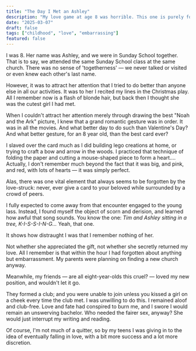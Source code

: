 ```yaml
---
title: "The Day I Met an Ashley"
description: "My love game at age 8 was horrible. This one is purely for the pleasure of making fun of myself."
date: "2025-03-07"
draft: false
tags: ["childhood", "love", "embarrassing"]
featured: false
---
```


I was 8. Her name was Ashley, and we were in Sunday School together. That is to say, we attended the same Sunday School class at the same church. There was no sense of 'togetherness' — we never talked or visited or even knew each other's last name.

However, it was to attract her attention that I tried to do better than anyone else in all our activities. It was to her I recited my lines in the Christmas play. All I remember now is a flash of blonde hair, but back then I thought she was the cutest girl I had met.

When I couldn't attract her attention merely through drawing the best "Noah and the Ark" picture, I knew that a grand romantic gesture was in order. It was in all the movies. And what better day to do such than Valentine's Day? And what better gesture, for an 8 year old, than the best card ever?

I slaved over the card much as I did building lego creations at home, or trying to craft a bow and arrow in the woods. I practiced that technique of folding the paper and cutting a mouse-shaped piece to form a heart…. Actually, I don't remember much beyond the fact that it was big, and pink, and red, with lots of hearts — it was simply perfect.

Alas, there was one vital element that always seems to be forgotten by the love-struck: never, ever give a card to your beloved while surrounded by a crowd of peers.

I fully expected to come away from that encounter engaged to the young lass. Instead, I found myself the object of scorn and derision, and learned how awful that song sounds. You know the one: _Tim and Ashley sitting in a tree, K-I-S-S-I-N-G..._ Yeah, that one.

It shows how distraught I was that I remember nothing of her.

Not whether she appreciated the gift, not whether she secretly returned my love. All I remember is that within the hour I had forgotten about anything but embarrassment. My parents were planning on finding a new church anyway.

Meanwhile, my friends — are all eight-year-olds this cruel? — loved my new position, and wouldn't let it go.

They formed a club; and you were unable to join unless you kissed a girl on a cheek every time the club met. I was unwilling to do this. I remained aloof and club-free. Love and fate had conspired to burn me, and I swore I would remain an unswerving bachelor. Who needed the fairer sex, anyway? She would just interrupt my writing and reading.

Of course, I'm not much of a quitter, so by my teens I was giving in to the idea of eventually falling in love, with a bit more success and a lot more discretion.
